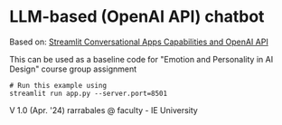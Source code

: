 # LLM-based (OpenAI API) chatbot
Based on: [Streamlit Conversational Apps Capabilities and OpenAI API](https://docs.streamlit.io/knowledge-base/tutorials/build-conversational-apps)

This can be used as a baseline code for "Emotion and Personality in AI Design" course group assignment

```
# Run this example using
streamlit run app.py --server.port=8501
```

V 1.0 (Apr. '24)
rarrabales @ faculty - IE University
